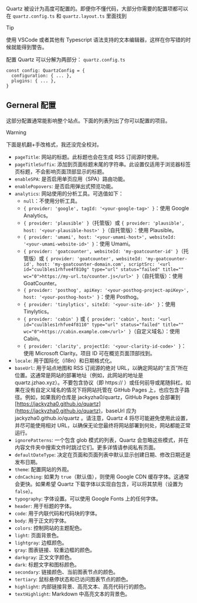 Quartz 被设计为高度可配置的。即便你不懂代码，大部分你需要的配置项都可以在 `quartz.config.ts` 和 `quartz.layout.ts` 里面找到

> [!tip]
> 使用 VSCode 或者其他有 Typescript 语法支持的文本编辑器，这样在你写错的时候就能得到警告。

配置 Quartz 可以分解为两部分：
`quartz.config.ts`
``` 
const config: QuartzConfig = {
  configuration: { ... },
  plugins: { ... },
}
```

## Gerneral 配置
这部分配置通常能影响整个站点。下面的列表列出了你可以配置的项目。

> [!warning]
> 下面是机翻+手改格式，我还没完全校对。

- `pageTitle`: 网站的标题。此标题也会在生成 RSS 订阅源时使用。
- `pageTitleSuffix`: 添加到页面标题末尾的字符串。此设置仅适用于浏览器标签页标题，不会影响页面顶部显示的标题。
- `enableSPA`: 是否启用单页应用（SPA）路由功能。
- `enablePopovers`: 是否启用弹出式预览功能。
- `analytics`: 网站使用的分析工具。可选值如下：
	- `null`：不使用分析工具。
	- `{ provider: 'google', tagId: '<your-google-tag>' }`：使用 Google Analytics。
	- `{ provider: 'plausible' }`（托管版）或 `{ provider: 'plausible', host: '<your-plausible-host>' }`（自托管版）：使用 Plausible。
	- `{ provider: 'umami', host: '<your-umami-host>', websiteId: '<your-umami-website-id>' }`：使用 Umami。
	- `{ provider: 'goatcounter', websiteId: 'my-goatcounter-id' }`（托管版）或 `{ provider: 'goatcounter', websiteId: 'my-goatcounter-id', host: 'my-goatcounter-domain.com', scriptSrc: '<url id="cuulbles1rhfve4f810g" type="url" status="failed" title="" wc="0">https://my-url.to/counter.js</url>' }`（自托管版）：使用 GoatCounter。
	- `{ provider: 'posthog', apiKey: '<your-posthog-project-apiKey>', host: '<your-posthog-host>' }`：使用 Posthog。
	- `{ provider: 'tinylytics', siteId: '<your-site-id>' }`：使用 Tinylytics。
	- `{ provider: 'cabin' }` 或 `{ provider: 'cabin', host: '<url id="cuulbles1rhfve4f8110" type="url" status="failed" title="" wc="0">https://cabin.example.com</url>' }`（自定义域名）：使用 Cabin。
	- `{ provider: 'clarity', projectId: '<your-clarity-id-code>' }`：使用 Microsoft Clarity。项目 ID 可在概览页面顶部找到。
- `locale`: 用于国际化（i18n）和日期格式化。
- `baseUrl`: 用于站点地图和 RSS 订阅源的绝对 URL，以确定网站的“主页”所在位置。这通常是网站的部署地址（例如，此网站的地址是 quartz.jzhao.xyz）。不要包含协议（即 https:// ）或任何前导或尾随斜杠。如果在没有自定义域名的情况下将网站托管在 GitHub Pages 上，也应包含子路径。例如，如果我的仓库是 jackyzha0/quartz，GitHub Pages 会部署到 <url id="cuulbles1rhfve4f811g" type="url" status="failed" title="" wc="0">[https://jackyzha0.github.io/quartz](https://jackyzha0.github.io/quartz)</url>，baseUrl 应为 jackyzha0.github.io/quartz 。请注意，Quartz 4 将尽可能避免使用此设置，并尽可能使用相对 URL，以确保无论您最终将网站部署到何处，网站都能正常运行。
- `ignorePatterns`: 一个包含 glob 模式的列表，Quartz 会忽略这些模式，并在内容文件夹中搜索文件时跳过它们。更多详情请参阅私有页面。
- `defaultDateType`: 决定在页面和页面列表中默认显示创建日期、修改日期还是发布日期。
- `theme`: 配置网站的外观。
- `cdnCaching`: 如果为 `true`（默认值），则使用 Google CDN 缓存字体。这通常会更快。如果希望 Quartz 下载字体以实现自包含，可以将其禁用（设置为 `false`）。
- `typography`: 字体设置。可以使用 Google Fonts 上的任何字体。
- `header`: 用于标题的字体。
- `code`: 用于内联代码和代码块的字体。
- `body`: 用于正文的字体。
- `colors`: 控制网站的主题配色。
- `light`: 页面背景色。
- `lightgray`: 边框颜色。
- `gray`: 图表链接、较重边框的颜色。
- `darkgray`: 正文文字颜色。
- `dark`: 标题文字和图标颜色。
- `secondary`: 链接颜色、当前图表节点的颜色。
- `tertiary`: 鼠标悬停状态和已访问图表节点的颜色。
- `highlight`: 内部链接背景、高亮文本、高亮代码行的颜色。
- `textHighlight`: Markdown 中高亮文本的背景色。